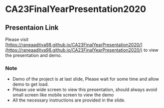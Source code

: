 # CA23FinalYearPresentation2020

## Presentaion Link
Please visit [https://raneaaditya98.github.io/CA23FinalYearPresentation2020/](https://raneaaditya98.github.io/CA23FinalYearPresentation2020/) to view the presentation and demo.

### Note
* Demo of the project is at last slide, Please wait for some time and allow demo to get load.
* Please use wide screen to view this presentation, should always avoid small screen like mobile screen to view the demo
* All the necessary instructions are provided in the slide.
